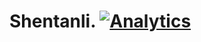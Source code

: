 # Shentanli. [![Analytics](https://ga-beacon.appspot.com/UA-73784599-1/welcome-page)](https://github.com/2048li/2048li.github.io)

